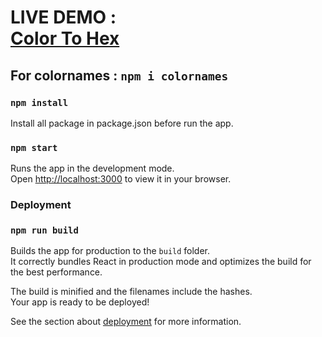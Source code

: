 # LIVE DEMO : <div><a href = "https://color-to-code.netlify.app/">Color To Hex</a></div>

## For colornames : `npm i colornames`

### `npm install`

Install all package in package.json before run the app.

### `npm start`

Runs the app in the development mode.\
Open [http://localhost:3000](http://localhost:3000) to view it in your browser.

### Deployment

### `npm run build`

Builds the app for production to the `build` folder.\
It correctly bundles React in production mode and optimizes the build for the best performance.

The build is minified and the filenames include the hashes.\
Your app is ready to be deployed!

See the section about [deployment](https://facebook.github.io/create-react-app/docs/deployment) for more information.
